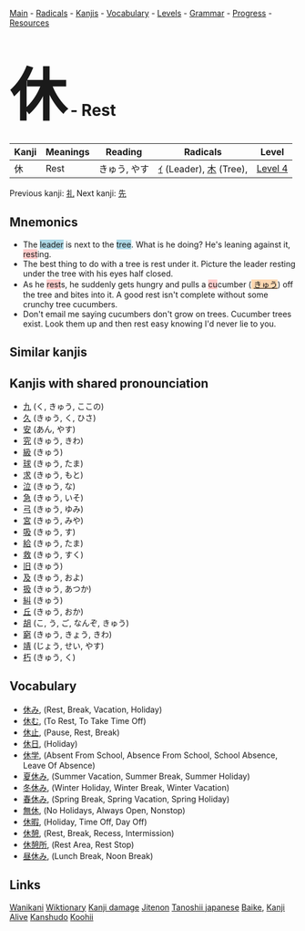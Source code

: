 <style> bigfont {font-size: 100px}</style>
[Main](../README.md) -
[Radicals](../radicals.md) -
[Kanjis](../kanjis.md) -
[Vocabulary](../vocabulary.md) -
[Levels](../levels.md) -
[Grammar](../grammar.md) - 
[Progress](../progress.md) -
[Resources](../resources.md)
# <bigfont> 休</bigfont> - Rest 

| Kanji | Meanings | Reading | Radicals | Level |
| --- | --- | --- | --- | --- |
| 休 | Rest | きゅう, やす | [ｲ](../radicals/ｲ.md) (Leader), [木](../radicals/木.md) (Tree),  | [Level 4](../levels/wk_level4.md) |

Previous kanji: [礼](礼.md) Next kanji: [先](先.md) 

## Mnemonics
 * The <span style="background-color:#ADD8E6"> leader</span> is next to the <span style="background-color:#ADD8E6"> tree</span>. What is he doing? He's leaning against it, <span style="background-color:#ffcccb"> rest</span>ing.
* The best thing to do with a tree is rest under it. Picture the leader resting under the tree with his eyes half closed.
* As he <span style="background-color:#ffcccb"> rest</span>s, he suddenly gets hungry and pulls a <span style="background-color:#ffcccb"> cu</span>cumber (<span style="background-color:#fed8b1"> [きゅう](https://jisho.org/search/きゅう)</span>) off the tree and bites into it. A good rest isn't complete without some crunchy tree cucumbers.
* Don't email me saying cucumbers don't grow on trees. Cucumber trees exist. Look them up and then rest easy knowing I'd never lie to you.


## Similar kanjis
 


## Kanjis with shared pronounciation
 * [九](九.md) (く, きゅう, ここの)
* [久](久.md) (きゅう, く, ひさ)
* [安](安.md) (あん, やす)
* [究](究.md) (きゅう, きわ)
* [級](級.md) (きゅう)
* [球](球.md) (きゅう, たま)
* [求](求.md) (きゅう, もと)
* [泣](泣.md) (きゅう, な)
* [急](急.md) (きゅう, いそ)
* [弓](弓.md) (きゅう, ゆみ)
* [宮](宮.md) (きゅう, みや)
* [吸](吸.md) (きゅう, す)
* [給](給.md) (きゅう, たま)
* [救](救.md) (きゅう, すく)
* [旧](旧.md) (きゅう)
* [及](及.md) (きゅう, およ)
* [扱](扱.md) (きゅう, あつか)
* [糾](糾.md) (きゅう)
* [丘](丘.md) (きゅう, おか)
* [胡](胡.md) (こ, う, ご, なんぞ, きゅう)
* [窮](窮.md) (きゅう, きょう, きわ)
* [靖](靖.md) (じょう, せい, やす)
* [朽](朽.md) (きゅう, く)



## Vocabulary
 * [休み](../vocabulary/休.md), (Rest, Break, Vacation, Holiday)
* [休む](../vocabulary/休.md), (To Rest, To Take Time Off)
* [休止](../vocabulary/休.md), (Pause, Rest, Break)
* [休日](../vocabulary/休.md), (Holiday)
* [休学](../vocabulary/休.md), (Absent From School, Absence From School, School Absence, Leave Of Absence)
* [夏休み](../vocabulary/休.md), (Summer Vacation, Summer Break, Summer Holiday)
* [冬休み](../vocabulary/休.md), (Winter Holiday, Winter Break, Winter Vacation)
* [春休み](../vocabulary/休.md), (Spring Break, Spring Vacation, Spring Holiday)
* [無休](../vocabulary/休.md), (No Holidays, Always Open, Nonstop)
* [休暇](../vocabulary/休.md), (Holiday, Time Off, Day Off)
* [休憩](../vocabulary/休.md), (Rest, Break, Recess, Intermission)
* [休憩所](../vocabulary/休.md), (Rest Area, Rest Stop)
* [昼休み](../vocabulary/休.md), (Lunch Break, Noon Break)




## Links 


[Wanikani](https://www.wanikani.com/kanji/休)
[Wiktionary](https://en.wiktionary.org/wiki/休)
[Kanji damage](http://www.kanjidamage.com/kanji/search?utf8=✓&q=休)
[Jitenon](https://jitenon.com/kanji/休)
[Tanoshii japanese](https://www.tanoshiijapanese.com/dictionary/kanji.cfm?k=休)
[Baike](https://baike.baidu.com/item/休),
[Kanji Alive](https://app.kanjialive.com/休)
[Kanshudo](https://www.kanshudo.com/searchmn?q=休)
[Koohii](https://kanji.koohii.com/study/kanji/休)
